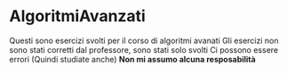 # AlgoritmiAvanzati

Questi sono esercizi svolti per il corso di algoritmi avanati
Gli esercizi non sono stati corretti dal professore, sono stati solo svolti
Ci possono essere errori (Quindi studiate anche)
**Non mi assumo alcuna resposabilità**
